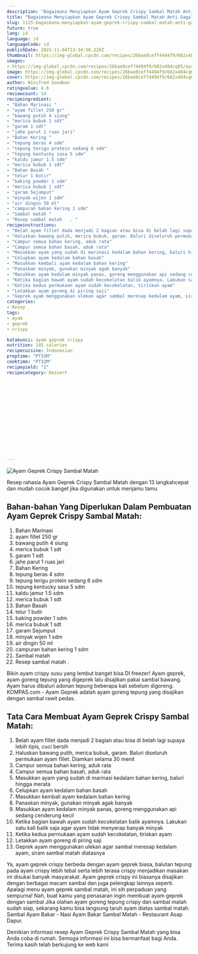 ```yaml
---
description: "Bagaimana Menyiapkan Ayam Geprek Crispy Sambal Matah Anti Gagal"
title: "Bagaimana Menyiapkan Ayam Geprek Crispy Sambal Matah Anti Gagal"
slug: 1125-bagaimana-menyiapkan-ayam-geprek-crispy-sambal-matah-anti-gagal
future: true
lang: id
language: id
languageCode: id
publishDate: 2021-11-04T13:34:56.220Z 
thumbnail: https://img-global.cpcdn.com/recipes/26bae8ceff4494f9/682x484cq65/ayam-geprek-crispy-sambal-matah-foto-resep-utama.png
images:
- https://img-global.cpcdn.com/recipes/26bae8ceff4494f9/682x484cq65/ayam-geprek-crispy-sambal-matah-foto-resep-utama.png
image: https://img-global.cpcdn.com/recipes/26bae8ceff4494f9/682x484cq65/ayam-geprek-crispy-sambal-matah-foto-resep-utama.png
cover: https://img-global.cpcdn.com/recipes/26bae8ceff4494f9/682x484cq65/ayam-geprek-crispy-sambal-matah-foto-resep-utama.png
author: Winifred Goodman
ratingvalue: 4.6
reviewcount: 14
recipeingredient:
- "Bahan Marinasi "
- "ayam fillet 250 gr"
- "bawang putih 4 siung"
- "merica bubuk 1 sdt"
- "garam 1 sdt"
- "jahe parut 1 ruas jari"
- "Bahan Kering "
- "tepung beras 4 sdm"
- "tepung terigu protein sedang 6 sdm"
- "tepung kentucky sasa 5 sdm"
- "kaldu jamur 1.5 sdm"
- "merica bubuk 1 sdt"
- "Bahan Basah "
- "telur 1 butir"
- "baking powder 1 sdm"
- "merica bubuk 1 sdt"
- "garam Sejumput"
- "minyak wijen 1 sdm"
- "air dingin 50 ml"
- "campuran bahan kering 1 sdm"
- "Sambal matah "
- "Resep sambal matah   . "
recipeinstructions:
- "Belah ayam fillet dada menjadi 2 bagian atau bisa di belah lagi supaya lebih tipis, cuci bersih"
- "Haluskan bawang putih, merica bubuk, garam. Baluri diseluruh permukaan ayam fillet. Diamkan selama 30 menit"
- "Campur semua bahan kering, aduk rata"
- "Campur semua bahan basah, aduk rata"
- "Masukkan ayam yang sudah di marinasi kedalam bahan kering, baluri hingga merata"
- "Celupkan ayam kedalam bahan basah"
- "Masukkan kembali ayam kedalam bahan kering"
- "Panaskan minyak, gunakan minyak agak banyak"
- "Masukkan ayam kedalam minyak panas, goreng menggunakan api sedang cenderung kecil"
- "Ketika bagian bawah ayam sudah kecokelatan balik ayamnya. Lakukan satu kali balik saja agar ayam tidak menyerap banyak minyak"
- "Ketika kedua permukaan ayam sudah kecokelatan, tiriskan ayam"
- "Letakkan ayam goreng di piring saji"
- "Geprek ayam menggunakan ulekan agar sambal meresap kedalam ayam, siram sambal matah diatasnya"
categories:
- Resep
tags:
- ayam
- geprek
- crispy

katakunci: ayam geprek crispy 
nutrition: 145 calories
recipecuisine: Indonesian
preptime: "PT33M"
cooktime: "PT32M"
recipeyield: "2"
recipecategory: Dessert


     
    
    
    
    
    
    
    
    
    
    
      
    
---
```



![Ayam Geprek Crispy Sambal Matah](https://img-global.cpcdn.com/recipes/26bae8ceff4494f9/682x484cq65/ayam-geprek-crispy-sambal-matah-foto-resep-utama.png)

Resep rahasia Ayam Geprek Crispy Sambal Matah    dengan 13 langkahcepat dan mudah cocok banget jika digunakan untuk menjamu tamu

<!--inarticleads1-->

## Bahan-bahan Yang Diperlukan Dalam Pembuatan Ayam Geprek Crispy Sambal Matah:

1. Bahan Marinasi 
1. ayam fillet 250 gr
1. bawang putih 4 siung
1. merica bubuk 1 sdt
1. garam 1 sdt
1. jahe parut 1 ruas jari
1. Bahan Kering 
1. tepung beras 4 sdm
1. tepung terigu protein sedang 6 sdm
1. tepung kentucky sasa 5 sdm
1. kaldu jamur 1.5 sdm
1. merica bubuk 1 sdt
1. Bahan Basah 
1. telur 1 butir
1. baking powder 1 sdm
1. merica bubuk 1 sdt
1. garam Sejumput
1. minyak wijen 1 sdm
1. air dingin 50 ml
1. campuran bahan kering 1 sdm
1. Sambal matah 
1. Resep sambal matah   . 

Bikin ayam crispy susu yang lembut banget bisa DI freezer! Ayam geprek, ayam goreng tepung yang digeprek lalu disajikan pakai sambal bawang. Ayam harus dibaluri adonan tepung beberapa kali sebelum digoreng. KOMPAS.com - Ayam Geprek adalah ayam goreng tepung yang disajikan dengan sambal rawit pedas. 

<!--inarticleads2-->

## Tata Cara Membuat Ayam Geprek Crispy Sambal Matah:

1. Belah ayam fillet dada menjadi 2 bagian atau bisa di belah lagi supaya lebih tipis, cuci bersih
1. Haluskan bawang putih, merica bubuk, garam. Baluri diseluruh permukaan ayam fillet. Diamkan selama 30 menit
1. Campur semua bahan kering, aduk rata
1. Campur semua bahan basah, aduk rata
1. Masukkan ayam yang sudah di marinasi kedalam bahan kering, baluri hingga merata
1. Celupkan ayam kedalam bahan basah
1. Masukkan kembali ayam kedalam bahan kering
1. Panaskan minyak, gunakan minyak agak banyak
1. Masukkan ayam kedalam minyak panas, goreng menggunakan api sedang cenderung kecil
1. Ketika bagian bawah ayam sudah kecokelatan balik ayamnya. Lakukan satu kali balik saja agar ayam tidak menyerap banyak minyak
1. Ketika kedua permukaan ayam sudah kecokelatan, tiriskan ayam
1. Letakkan ayam goreng di piring saji
1. Geprek ayam menggunakan ulekan agar sambal meresap kedalam ayam, siram sambal matah diatasnya


Ya, ayam geprek crispy berbeda dengan ayam geprek biasa, balutan tepung pada ayam crispy lebih tebal serta lebih terasa crispy menjadikan masakan ini disukai banyak masyarakat. Ayam geprek crispy ini biasanya disajikan dengan berbagai macam sambal dan juga pelengkap lainnya seperti. Apalagi menu ayam geprek sambal matah, ini sih perpaduan yang sempurna! Nah, buat kamu yang penasaran ingin membuat ayam geprek dengan sambal Jika olahan ayam goreng tepung crispy dan sambal matah sudah siap, sekarang kamu bisa langsung taruh ayam diatas sambal matah. Sambal Ayam Bakar - Nasi Ayam Bakar Sambal Matah - Restaurant Asap Dapur. 

Demikian informasi  resep Ayam Geprek Crispy Sambal Matah   yang bisa Anda coba di rumah. Semoga informasi ini bisa bermanfaat bagi Anda. Terima kasih telah berkujung ke web kami
